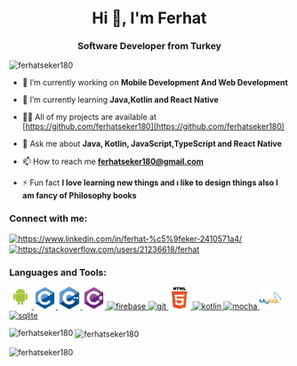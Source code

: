 <h1 align="center">Hi 👋, I'm Ferhat</h1>
<h3 align="center">Software Developer from Turkey</h3>

<p align="left"> <img src="https://komarev.com/ghpvc/?username=ferhatseker180&label=Profile%20views&color=0e75b6&style=flat" alt="ferhatseker180" /> </p>

- 🔭 I’m currently working on **Mobile Development And Web Development**

- 🌱 I’m currently learning **Java,Kotlin and React Native**

- 👨‍💻 All of my projects are available at [https://github.com/ferhatseker180](https://github.com/ferhatseker180)

- 💬 Ask me about **Java, Kotlin, JavaScript,TypeScript and React Native**

- 📫 How to reach me **ferhatseker180@gmail.com**

- ⚡ Fun fact **I love learning new things and ı like to design things also I am fancy of Philosophy books**

<h3 align="left">Connect with me:</h3>
<p align="left">
<a href="https://linkedin.com/in/https://www.linkedin.com/in/ferhat-%c5%9feker-2410571a4/" target="blank"><img align="center" src="https://raw.githubusercontent.com/rahuldkjain/github-profile-readme-generator/master/src/images/icons/Social/linked-in-alt.svg" alt="https://www.linkedin.com/in/ferhat-%c5%9feker-2410571a4/" height="30" width="40" /></a>
<a href="https://stackoverflow.com/users/https://stackoverflow.com/users/21236618/ferhat" target="blank"><img align="center" src="https://raw.githubusercontent.com/rahuldkjain/github-profile-readme-generator/master/src/images/icons/Social/stack-overflow.svg" alt="https://stackoverflow.com/users/21236618/ferhat" height="30" width="40" /></a>
</p>

<h3 align="left">Languages and Tools:</h3>
<p align="left"> <a href="https://developer.android.com" target="_blank" rel="noreferrer"> <img src="https://raw.githubusercontent.com/devicons/devicon/master/icons/android/android-original-wordmark.svg" alt="android" width="40" height="40"/> </a> <a href="https://www.cprogramming.com/" target="_blank" rel="noreferrer"> <img src="https://raw.githubusercontent.com/devicons/devicon/master/icons/c/c-original.svg" alt="c" width="40" height="40"/> </a> <a href="https://www.w3schools.com/cpp/" target="_blank" rel="noreferrer"> <img src="https://raw.githubusercontent.com/devicons/devicon/master/icons/cplusplus/cplusplus-original.svg" alt="cplusplus" width="40" height="40"/> </a> <a href="https://www.w3schools.com/cs/" target="_blank" rel="noreferrer"> <img src="https://raw.githubusercontent.com/devicons/devicon/master/icons/csharp/csharp-original.svg" alt="csharp" width="40" height="40"/> </a> <a href="https://firebase.google.com/" target="_blank" rel="noreferrer"> <img src="https://www.vectorlogo.zone/logos/firebase/firebase-icon.svg" alt="firebase" width="40" height="40"/> </a> <a href="https://git-scm.com/" target="_blank" rel="noreferrer"> <img src="https://www.vectorlogo.zone/logos/git-scm/git-scm-icon.svg" alt="git" width="40" height="40"/> </a> <a href="https://www.w3.org/html/" target="_blank" rel="noreferrer"> <img src="https://raw.githubusercontent.com/devicons/devicon/master/icons/html5/html5-original-wordmark.svg" alt="html5" width="40" height="40"/> </a> <a href="https://kotlinlang.org" target="_blank" rel="noreferrer"> <img src="https://www.vectorlogo.zone/logos/kotlinlang/kotlinlang-icon.svg" alt="kotlin" width="40" height="40"/> </a> <a href="https://mochajs.org" target="_blank" rel="noreferrer"> <img src="https://www.vectorlogo.zone/logos/mochajs/mochajs-icon.svg" alt="mocha" width="40" height="40"/> </a> <a href="https://www.mysql.com/" target="_blank" rel="noreferrer"> <img src="https://raw.githubusercontent.com/devicons/devicon/master/icons/mysql/mysql-original-wordmark.svg" alt="mysql" width="40" height="40"/> </a> <a href="https://www.sqlite.org/" target="_blank" rel="noreferrer"> <img src="https://www.vectorlogo.zone/logos/sqlite/sqlite-icon.svg" alt="sqlite" width="40" height="40"/> </a> </p>

<p><img align="left" src="https://github-readme-stats.vercel.app/api/top-langs?username=ferhatseker180&show_icons=true&locale=en&layout=compact" alt="ferhatseker180" /></p>

<p>&nbsp;<img align="center" src="https://github-readme-stats.vercel.app/api?username=ferhatseker180&show_icons=true&locale=en" alt="ferhatseker180" /></p>

<p><img align="center" src="https://github-readme-streak-stats.herokuapp.com/?user=ferhatseker180&" alt="ferhatseker180" /></p>
